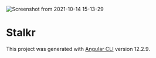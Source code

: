 
![Screenshot from 2021-10-14 15-13-29](https://user-images.githubusercontent.com/65914195/137363796-5abb41fa-4527-4c01-9da8-4632b27babf8.png)
# Stalkr

This project was generated with [Angular CLI](https://github.com/angular/angular-cli) version 12.2.9.
